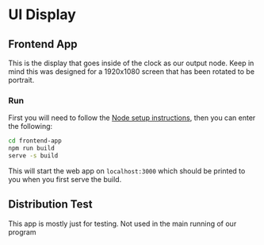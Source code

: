 # UI Display

## Frontend App

This is the display that goes inside of the clock as our output node.
Keep in mind this was designed for a 1920x1080 screen that has been rotated to be portrait.

### Run

First you will need to follow the [Node setup instructions](../README.md#node-requirements), then you can enter the following:

```sh
cd frontend-app
npm run build
serve -s build
```

This will start the web app on `localhost:3000` which should be printed to you when you first
serve the build.

## Distribution Test

This app is mostly just for testing. Not used in the main running of our program
